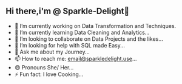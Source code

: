 ## Hi there,i'm @ Sparkle-Delight👋

- 🔭 I’m currently working on Data Transformation and Techniques.
- 🌱 I’m currently learning Data Cleaning and Analytics...
- 👯 I’m looking to collaborate on Data Projects and the likes...
- 🤔 I’m looking for help with SQL made Easy...
- 💬 Ask me about my Journey...
- 📫 How to reach me: email@sparkledelight.use...
- 😄 Pronouns She/ Her...
- ⚡ Fun fact: I love Cooking...

